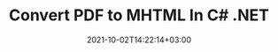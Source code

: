 ---
############################# Static ############################
layout: "autogen-gist"
date: 2021-10-02T14:22:14+03:00
draft: false
path: "total/net/conversion/pdf-to-mhtml/"
other_out_formats: "DOC DOCX DOCM DOT DOTX DOTM TXT RTF HTML HTM MHTML MHT XLS XLSX XLSM XLSB XLT XLTX XLTM XLAM CSV TSV DIF SXC FODS PPT PPTX PPTM PPS PPSX PPSM POT POTX POTM ODT OTT OTP ODP ODS EMZ WMZ SVG SVGZ XPS TEX DCM WMF EMF BMP PNG GIF JPEG TIFF ICO WEBP JP2 TGA PSB PSD EPUB MD DICOM FODP JPG"
ad_headline: "Convert PDF to MHTML | .NET"
ad_description: "Most Accurate PDF to MHTML document Conversion solution for your .NET applications."

############################# Head ############################
head_title: "Convert PDF to MHTML in C# .NET – Fast PDF Conversion"
head_description: "Fast & secure PDF to MHTML conversion in .NET & Mono frameworks – Convert PDF to MHTML and 100+ other file formats in any type of C#, VB.NET, ASP.NET & .NET Core application."

############################# Header ############################
title: "Convert PDF to MHTML In C# .NET"
description: "Convert PDF to MHTML in C# .NET applications using flexible document conversion features to customize the appearance of the converted document format. Accurately convert from PDF files to Word processing document, Excel spreadsheet, PowerPoint presentation, Photoshop, eBook, web and image file formats. Convert the whole document or choose specific pages of the PDF file based on the selective page numbers or page ranges and easily convert to a wide range of supported document formats."

############################# SubMenu ############################
submenu:
    enable: false

############################# Content ############################
content:
    enable: true
    block:
    - title_left: "How to Convert PDF to MHTML in C# .NET"
      content_left: |
          Follow these simple steps for PDF to MHTML conversion in .NET. View the converted document as it is or render and display it as HTML without using any external software.

          -   Create **Converter** object to convert PDF document
          -   Set the convert options for MHTML format
          -   Call **Convert** method of **Converter** class instance for conversion to MHTML
          -   Set options for HTML viewer
          -   Create **Viewer** object to view converted document as HTML
          
      title_right: "Downloads & Installation Instructions"
      content_right: |
          You require `GroupDocs.Conversion` & `GroupDocs.Viewer` namespaces to convert PDF files to a wide range of images and document types such as Microsoft Office (Word, Excel, PowerPoint, Project, Outlook), OpenDocument, HTML and CAD diagrams. Explore other [.NET APIs for Office documents](https://products.conholdate.com/total/net/) as offered by Conholdate.Total.
          
          Get the respective assembly files from the [downloads](https://downloads.conholdate.com/total/net) or fetch the whole package from [NuGet](https://www.nuget.org/packages/Conholdate.Total/) to add `Conholdate.Total for .NET` directly in your workspace.
          
      gisthash: "d2247f969461c42ed50a02e53e93953a"
      gistfile: "pdf-to-word-conversion-and-html-viewer.cs"

    - title_left: "Convert PDF to Word Documents in .NET"
      content_left: |
          It gets easier to convert from PDF to a Word document in C# .NET applications with Conholdate.Total APIs. The PDF file transforms to a Word (DOCX) file with document formatting as the source file. You can easily edit the content such as text, tables, images and lists from the converted Word document.

          -   Create **Converter** class object and pass source **PDF** file to it
          -   Call the **Convert** method of the **Converter** object
          -   Specify **DOCX** as the desired output format by passing **WordProcessingConvertOptions** object to it
          -   Call **Convert** method of **Converter** class instance for conversion to **DOCX**
          
      title_right: "Converting Password Protected Archives"
      content_right: |
          In some cases, the converted document size is bigger and it takes time to be converted. By default, the cached converted document are saved to the local drive, but [Conholdate.Total for .NET](https://products.conholdate.com/total/net/) offers custom cache implementation feature using iCache interface to efficiently manage cache conversion results in your own way. It speeds up the overall repetitive conversion process.
          
          The [.NET PDF conversion library](https://products.groupdocs.com/conversion/net/) also supports converting to and from password protected archives and compressing the conversion results to ZIP, RAR, 7Z, TAR, GZ and BZ2 archive formats.
          
      gisthash: "d2247f969461c42ed50a02e53e93953a"
      gistfile: "pdf-to-word-conversion.cs"

    - title_left: "Convert PDF to Excel in C# .NET"
      content_left: |
          Turn PDF to Excel spreadsheets using a few lines of C# .NET code. The contents of a PDF file are converted into rows and columns of an Excel worksheet that can be edited easily as you may require. A PDF file can be converted into these spreadsheet formats (XLS, XLSX, XLSM, XLSB, XLTX, XLT), OpenDocument (ODS, OTS) and Apple iWork Numbers.

          -   Create **Converter** class object and pass source **PDF** file to it
          -   Call the **Convert** method of the **Converter** object
          -   Specify **XLSX** as the desired output format by passing **SpreadsheetConvertOptions** object to it
          -   Call **Convert** method of **Converter** class instance for conversion to **XLSX**
        
      title_right: "Source Document Information Extraction"
      content_right: |
          The documents information extraction feature not only allows getting the basic information about the source document file but it also supports extracting some valuable file-format specific information such as project start and end dates of a Microsoft Project file, any printing restrictions on a PDF document, list of folders enclosed in an Outlook data file etc.

          Convert popular document file formats on different operating systems such as Windows, Linux or macOS while using platforms such as Windows Azure, Mono and Xamarin.
          
      gisthash: "d2247f969461c42ed50a02e53e93953a"
      gistfile: "pdf-to-excel-conversion.cs"

    - title_left: "Convert PDF to PowerPoint in C# .NET"
      content_left: |
          Converting PDF to PowerPoint (PPT, PPTX) slides is faster with Conholdate.Total for .NET APIs. Once converted, you can easily edit the PowerPoint presentations and slides in Microsoft PowerPoint.

          -   Create **Converter** class object and pass source **PDF** file to it
          -   Call the **Convert** method of the **Converter** object
          -   Specify **PPTX** as the desired output format by passing **PresentationConvertOptions** object to it
          -   Call **Convert** method of **Converter** class instance for conversion to **PPTX**
          
      title_right: "Load & Convert Remotely Located Documents"
      content_right: |
          Using Conholdate.Total for .NET – developers can load and convert documents from various remote locations and cloud document storage resources such as Amazon S3, Microsoft Azure Blob, FTP, local disk, stream or a simple URL. You just have to specify the method to obtain remotely located document stream and then pass it on to the Converter class as a constructor.
          
          Conholdate.Total for .NET APIs are native to Windows Forms, ASP.NET, WPF, WCF or any type of application based on .NET Framework 2.0 or later.
          
      gisthash: "d2247f969461c42ed50a02e53e93953a"
      gistfile: "pdf-to-powerpoint-conversion.cs"

    - title_left: "Convert PDF to Images in .NET"
      content_left: |
          Convert PDF to image formats such as JPG, PNG, GIF, BMP, TIFF and many others with a precised image quality and resolution. Transform entire PDF file or choose from some selected pages to convert into the images.

          -   Create **Converter** class object and pass source **PDF** file to it
          -   Call the **Convert** method of the **Converter** object
          -   Declare **SavePageStream** delegate to save converted document page into stream
          -   Specify **PNG** as the desired output format by passing **ImageConvertOptions** object to it
          -   Call **Convert** method of **Converter** class instance for conversion to **PNG**
          
      title_right: "Add Text or Image Watermarks to Documents"
      content_right: |
          Accurately convert documents exactly as the original file and apply text or image watermarks to the converted document pages. Stamp the watermarks smartly using a handful set of watermark options to manage font, color, width, height, rotation angle, transparency and placing the watermark in the background of the document pages.
          
          The auto-detection of the source document format is another useful feature to retrieve the file extension itself in some cases where the source file is presented in the form of bytes stream. Developers can also get a complete list of all supported conversion formats when converting one document to another file format by calling GetPossibleConversions method of Converter object.
          
      gisthash: "d2247f969461c42ed50a02e53e93953a"
      gistfile: "pdf-to-image-conversion.cs"

############################# About Formats ############################
about_formats:
    enable: false
############################# More Formats ############################
more_formats:
    enable: true
    auto: false
    other_out_formats: DOC DOCX DOCM DOT DOTX DOTM TXT RTF HTML HTM MHTML MHT XLS XLSX XLSM XLSB XLT XLTX XLTM XLAM CSV TSV DIF SXC FODS PPT PPTX PPTM PPS PPSX PPSM POT POTX POTM ODT OTT OTP ODP ODS EMZ WMZ SVG SVGZ XPS TEX DCM WMF EMF BMP PNG GIF JPEG TIFF ICO WEBP JP2 TGA PSB PSD EPUB MD DICOM FODP JPG
############################# Back to top ###############################
back_to_top:
  enable: true
---